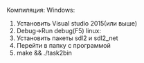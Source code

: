 Компиляция:
Windows:
1) Установить Visual studio 2015(или выше)
2) Debug->Run debug(F5)
linux:
1) Установить пакеты sdl2 и sdl2_net
2) Перейти в папку с программой
3) make && ./task2bin
